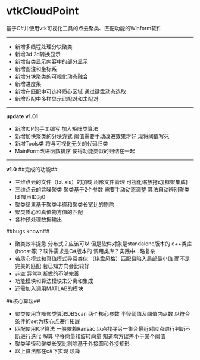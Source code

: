 # vtkCloudPoint
基于C#并使用vtk可视化工具的点云聚类、匹配功能的Winform软件

***
- 新增多线程处理分块聚类
- 新增3d 2d转换显示
- 新增各类显示内容中的部分显示
- 新增图注和坐标系
- 新增分块聚类的可视化动态融合
- 新增进度条
- 新增在匹配中可选择质心区域 通过键盘动态选取
- 新增匹配中多样显示已配对和未配对
***

**update v1.01**
- 新增ICP的手工编写 加入矩阵类算法
- 新增加快聚类的分块方式 阈值需要手动改进效果才好 现将阈值写死
- 新增Tools类 将与可视化无关的代码归类
- MainForm改进函数排序 使得功能类似的归结在一起

***  

**v1.0**
##完成的功能##
- 三维点云的文件（txt xls）的加载 树形文件管理 可视化缩放拖动[框架集成]
- 三维点云的含噪聚类 聚类基于2个参数 需要手动动态调整 算法自动辨别聚类Id 噪声ID为0
- 聚类结果基于聚类半径和聚类长宽比的剔除
- 聚类质心和真值物方值的匹配
- 各种预处理数据输出


##bugs known##
- 聚类效率捉急 分布式？应该可以 但是软件对象是standalone版本的 c++类库(boost等)？软件需求是C#版本的 调用类库？实践中…略复杂
- 若质心模式和真值模式异常类似 （棋盘风格）匹配易陷入局部最小值 而不是完美的匹配 若已知方向会比较好
- 非空 异常判断做的不够完善
- 功能模块和算法模块未分离和集成
- 还需加入调用MATLAB的模块


##核心算法##
+ 聚类使用含噪聚类算法DBScan 两个核心参数 半径阈值及阈值内点数 以符合条件的set为核心点进行拓展
+ 匹配使用ICP算法 一般依赖Ransac 以点找寻另一集合最近对应点进行判断不断进行迭代 解算 平移向量和旋转向量 知道均方误差小于某个阈值
+ 聚类半径和聚类长宽比剔除基于外接圆和外接矩形 
+ 以上算法都在c#下实现 烦躁